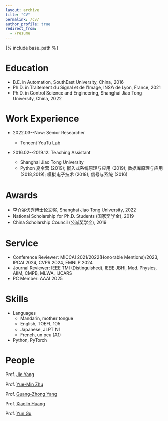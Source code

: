 ```yaml
---
layout: archive
title: "CV"
permalink: /cv/
author_profile: true
redirect_from:
  - /resume
---
```


{% include base_path %}

Education
======
* B.E. in Automation, SouthEast University, China, 2016
* Ph.D. in Traitement du Signal et de l'Image, INSA de Lyon, France, 2021
* Ph.D. in Control Science and Engineering, Shanghai Jiao Tong University, China, 2022


Work Experience
======
* 2022.03--Now: Senior Researcher
  * Tencent YouTu Lab


* 2016.02--2019.12: Teaching Assistant
  * Shanghai Jiao Tong University
  * Python 夏令营 (2019); 嵌入式系统原理与应用 (2019); 数据库原理与应用 (2018,2019); 模拟电子技术 (2018); 信号与系统 (2016)



<!-- Publications
======
  <ul>{% for post in site.publications %}
    {% include archive-single-cv.html %}
  {% endfor %}</ul>

Talks
======
  <ul>{% for post in site.talks %}
    {% include archive-single-talk-cv.html %}
  {% endfor %}</ul>
  
Teaching
======
  <ul>{% for post in site.teaching %}
    {% include archive-single-cv.html %}
  {% endfor %}</ul> -->


Awards
======
* 李介谷优秀博士论文奖, Shanghai Jiao Tong University, 2022
* National Scholarship for Ph.D. Students (国家奖学金), 2019 
* China Scholarship Council (公派奖学金), 2019


Service
======
* Conference Reviewer: MICCAI 2021/2022(Honorable Mentions)/2023, IPCAI 2024, CVPR 2024, EMNLP 2024
* Journal Reviewer: IEEE TMI (Distinguished), IEEE JBHI, Med. Physics, AIIM, CMPB, MLWA, IJCARS
* PC Member: AAAI 2025

Skills
======
* Languages
  * Mandarin, mother tongue
  * English, TOEFL 105
  * Japanese, JLPT N1
  * French, un peu (A1)
* Python, PyTorch

People
======
Prof. [Jie Yang](http://www.pami.sjtu.edu.cn/En/jieyang)

Prof. [Yue-Min Zhu](https://www.creatis.insa-lyon.fr/site7/en/users/zhu)

Prof. [Guang-Zhong Yang](https://imr.sjtu.edu.cn/en/po_facultyv/532.html)

Prof. [Xiaolin Huang](http://www.pami.sjtu.edu.cn/En/xiaolin)

Prof. [Yun Gu](https://imr.sjtu.edu.cn/en/po_facultyv/531.html)


